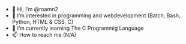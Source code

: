 - 👋 Hi, I’m @roamn2
- 👀 I’m interested in programming and webdevelopment (Batch, Bash, Python, HTML & CSS, C)
- 🌱 I’m currently learning The C Programmig Language
- 📫 How to reach me (N/A)

<!---
roamn2/roamn2 is a ✨ special ✨ repository because its `README.md` (this file) appears on your GitHub profile.
You can click the Preview link to take a look at your changes.
--->
